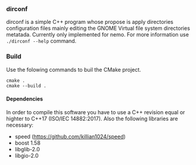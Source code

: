 ### dirconf ###

dirconf is a simple C++ program whose propose is apply directories configuration files mainly editing the GNOME Virtual file system directories metatada. Currently 
only implemented for nemo. For more 
information use `./dirconf --help` command.

### Build ###

Use the folowing commands to buil the CMake project.

    cmake .
    cmake --build .

#### Dependencies ####

In order to compile this software you have to use a C++ revision equal or highter to C++17 
(ISO/IEC 14882:2017). Also the following libraries are necessary:
- speed (https://github.com/killian1024/speed)
- boost 1.58
- libglib-2.0
- libgio-2.0
